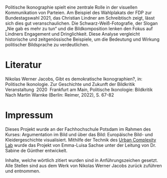 Politische Ikonographie spielt eine zentrale Rolle in der visuellen Kommunikation von Parteien. Am Beispiel des Wahlplakats der FDP zur Bundestagswahl 2021, das Christian Lindner am Schreibtisch zeigt, lässt sich dies gut veranschaulichen. Die Schwarz-Weiß-Fotografie, der Slogan „Nie gab es mehr zu tun“ und die Bildkomposition lenken den Fokus auf Lindners Engagement und Dringlichkeit. Diese Analyse vergleicht historische und zeitgenössische Beispiele, um die Bedeutung und Wirkung politischer Bildsprache zu verdeutlichen.

# Literatur

Nikolas Werner Jacobs, Gibt es demokratische Ikonographien?, in: Politische Ikonologie. Zur Geschichte und Zukunft der Bildkritik  Veranstaltung  2020  Frankfurt am Main, Politische Ikonologie: Bildkritik Nach Martin Warnke (Berlin: Reimer, 2022), S. 67-82

# Impressum

Dieses Projekt wurde an der Fachhochschule Potsdam im Rahmen des Kurses: Argumentation im Bild und über das Bild: Europäische Bild- und Kleidergeschichte visualisiert. Mithilfe der Technik des [Urban Complexity Lab](https://uclab.fh-potsdam.de/) wurde das Projekt von Emma-Luisa Sachse unter der Leitung von Dr. Sabine de Günther entwickelt.

Inhalte, welche wörtlich zitiert wurden sind in Anführungszeichen gesetzt. Alle Stellen sind aus dem Werk von Nikolas Werner Jacobs zurück zuführen und entnommen.